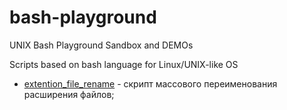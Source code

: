 # bash-playground

UNIX Bash Playground Sandbox and DEMOs

Scripts based on bash language for Linux/UNIX-like OS

- [extention_file_rename](./extention_file_rename/script.bash) - скрипт массового переименования расширения файлов;
